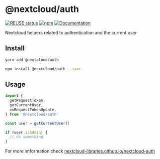 <!--
  - SPDX-FileCopyrightText: 2019 Nextcloud GmbH and Nextcloud contributors
  - SPDX-License-Identifier: GPL-3.0-or-later
-->
# @nextcloud/auth

[![REUSE status](https://api.reuse.software/badge/github.com/nextcloud-libraries/nextcloud-auth)](https://api.reuse.software/info/github.com/nextcloud-libraries/nextcloud-auth)
[![npm](https://img.shields.io/npm/v/@nextcloud/auth.svg)](https://www.npmjs.com/package/@nextcloud/auth)
[![Documentation](https://img.shields.io/badge/Documentation-online-brightgreen)](https://nextcloud-libraries.github.io/nextcloud-auth/index.html)

Nextcloud helpers related to authentication and the current user

## Install

```sh
yarn add @nextcloud/auth
```

```sh
npm install @nextcloud/auth --save
```

## Usage

```ts
import {
  getRequestToken,
  getCurrentUser,
  onRequestTokenUpdate,
} from '@nextcloud/auth'

const user = getCurrentUser()

if (user.isAdmin) {
  // do something
}
```

For more imformation check [nextcloud-libraries.github.io/nextcloud-auth](https://nextcloud-libraries.github.io/nextcloud-auth/index.html)
